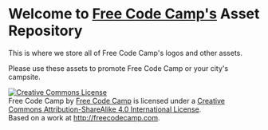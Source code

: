 Welcome to [Free Code Camp's](http://freecodecamp.com) Asset Repository
=========

This is where we store all of Free Code Camp's logos and other assets.

Please use these assets to promote Free Code Camp or your city's campsite.

<a rel="license" href="http://creativecommons.org/licenses/by-sa/4.0/"><img alt="Creative Commons License" style="border-width:0" src="https://i.creativecommons.org/l/by-sa/4.0/88x31.png" /></a><br /><span xmlns:dct="http://purl.org/dc/terms/" href="http://purl.org/dc/dcmitype/StillImage" property="dct:title" rel="dct:type">Free Code Camp</span> by <a xmlns:cc="http://creativecommons.org/ns#" href="http://freecodecamp.com" property="cc:attributionName" rel="cc:attributionURL">Free Code Camp</a> is licensed under a <a rel="license" href="http://creativecommons.org/licenses/by-sa/4.0/">Creative Commons Attribution-ShareAlike 4.0 International License</a>.<br />Based on a work at <a xmlns:dct="http://purl.org/dc/terms/" href="http://freecodecamp.com" rel="dct:source">http://freecodecamp.com</a>.
